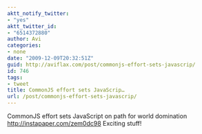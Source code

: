 ```yaml
---
aktt_notify_twitter:
- "yes"
aktt_twitter_id:
- "6514372880"
author: Avi
categories:
- none
date: "2009-12-09T20:32:51Z"
guid: http://aviflax.com/post/commonjs-effort-sets-javascrip/
id: 746
tags:
- tweet
title: CommonJS effort sets JavaScrip…
url: /post/commonjs-effort-sets-javascrip/
---
```

CommonJS effort sets JavaScript on path for world domination <a href="http://instapaper.com/zem0dc98" rel="nofollow">http://instapaper.com/zem0dc98</a> Exciting stuff!
